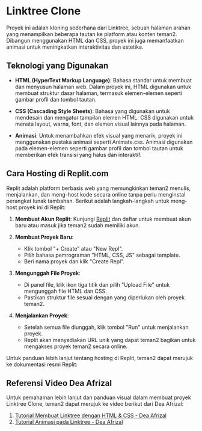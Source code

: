 # Linktree Clone

Proyek ini adalah kloning sederhana dari Linktree, sebuah halaman arahan yang menampilkan beberapa tautan ke platform atau konten teman2. Dibangun menggunakan HTML dan CSS, proyek ini juga memanfaatkan animasi untuk meningkatkan interaktivitas dan estetika.

## Teknologi yang Digunakan

- **HTML (HyperText Markup Language)**: Bahasa standar untuk membuat dan menyusun halaman web. Dalam proyek ini, HTML digunakan untuk membuat struktur dasar halaman, termasuk elemen-elemen seperti gambar profil dan tombol tautan.

- **CSS (Cascading Style Sheets)**: Bahasa yang digunakan untuk mendesain dan mengatur tampilan elemen HTML. CSS digunakan untuk menata layout, warna, font, dan elemen visual lainnya pada halaman.

- **Animasi**: Untuk menambahkan efek visual yang menarik, proyek ini menggunakan pustaka animasi seperti Animate.css. Animasi digunakan pada elemen-elemen seperti gambar profil dan tombol tautan untuk memberikan efek transisi yang halus dan interaktif.

## Cara Hosting di Replit.com

Replit adalah platform berbasis web yang memungkinkan teman2 menulis, menjalankan, dan meng-host kode secara online tanpa perlu menginstal perangkat lunak tambahan. Berikut adalah langkah-langkah untuk meng-host proyek ini di Replit:

1. **Membuat Akun Replit**: Kunjungi [Replit](https://replit.com/) dan daftar untuk membuat akun baru atau masuk jika teman2 sudah memiliki akun.

2. **Membuat Proyek Baru**:

   - Klik tombol "+ Create" atau "New Repl".
   - Pilih bahasa pemrograman "HTML, CSS, JS" sebagai template.
   - Beri nama proyek dan klik "Create Repl".

3. **Mengunggah File Proyek**:

   - Di panel file, klik ikon tiga titik dan pilih "Upload File" untuk mengunggah file HTML dan CSS.
   - Pastikan struktur file sesuai dengan yang diperlukan oleh proyek teman2.

4. **Menjalankan Proyek**:
   - Setelah semua file diunggah, klik tombol "Run" untuk menjalankan proyek.
   - Replit akan menyediakan URL unik yang dapat teman2 bagikan untuk mengakses proyek teman2 secara online.

Untuk panduan lebih lanjut tentang hosting di Replit, teman2 dapat merujuk ke dokumentasi resmi Replit:

## Referensi Video Dea Afrizal

Untuk pemahaman lebih lanjut dan panduan visual dalam membuat proyek Linktree Clone, teman2 dapat merujuk ke video berikut dari Dea Afrizal:

1. [Tutorial Membuat Linktree dengan HTML & CSS - Dea Afrizal](https://youtu.be/XTL-NRv11AI)
2. [Tutorial Animasi pada Linktree - Dea Afrizal](https://youtu.be/dxozmcUa1Qc)
